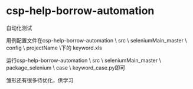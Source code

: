 # csp-help-borrow-automation
自动化测试


用例配置文件在csp-help-borrow-automation \ src \ seleniumMain_master \ config \ projectName \下的
keyword.xls



运行csp-help-borrow-automation \ src \ seleniumMain_master \ package_selenium \ case \ keyword_case.py即可

雏形还有很多待优化，供学习
